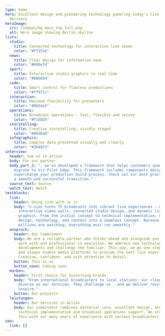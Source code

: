 ```yaml
---
type: home
hero: Excellent design and pioneering technology powering today's live content
  delivery
heroImage:
  src: /images/bg_main_top_full.png
  alt: Hero image showing Berlin skyline
lists:
  studio:
    title: Connected technology for interactive live shows
    color: "#ff153e"
  news:
    title: Clear design for informative news
    color: "#0d6efd"
  sport:
    title: Interactive studio graphics in real time
    color: "#00b894"
  code:
    title: Smart control for flawless productions
    color: "#ff9f1c"
  interaction:
    title: Maximum flexibility for presenters
    color: "#9b5de5"
  operations:
    title: Broadcast operations - fast, flexible and secure
    color: "#f15bb5"
  storytelling:
    title: Creative storytelling, vividly staged
    color: "#06d6a0"
  infographics:
    title: Complex data presented visually and clearly
    color: "#264653"
interview:
  header: See us in action
  body: For our partner
  body_part_2: ", we've developed a framework that helps customers seamlessly
    migrate to Viz Pilot Edge. This framework includes components designed to
    supercharge your production build process. Check out our best practices for
    a smooth and successful transition."
  source_text: Source
  watch_text: Watch
textblocks:
  live:
    header: Going Live with us is
    body: "v-sion turns TV broadcasts into vibrant live experiences - with
      interactive video walls, connected studio design, and dynamic live
      graphics. From the initial concept to technical implementation: we combine
      design, technology, and content into a seamless concept. Because when
      millions are watching, everything must run smoothly."
  anspruch:
    header: Our Commitment
    body: We are a reliable partner who thinks ahead and alongside you - easy to
      work with and professional in execution. We embrace new technological
      developments and challenge the familiar. This way, we go one step further
      and always enable media platforms to provide the best live experience.
      Creative, confident, and with attention to detail.
    button: This is us
    button_soon: Coming soon
  marken:
    header: First choice for discerning brands
    body: "From international broadcasters to local stations: our clients are as
      diverse as our services. They challenge us - and we deliver results that
      inspire."
    button: Our projects
  leistungen:
    header: Our Services in Action
    body: Our commitment combines editorial care, excellent design, and seamless
      technical implementation and broadcast operations support. We stand for
      this with our many years of experience with various broadcasters.
seo:
  link: []
---
```

